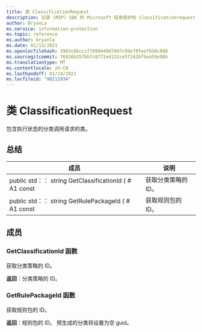```yaml
---
title: 类 ClassificationRequest
description: 记录 (MIP) SDK 的 Microsoft 信息保护的 classificationrequest：：未定义的类。
author: BryanLa
ms.service: information-protection
ms.topic: reference
ms.author: bryanla
ms.date: 01/13/2021
ms.openlocfilehash: 5903c0bcccf7899449d7097c99e79feef038c988
ms.sourcegitcommit: 76926b357bbfc8772ed132ce5f2426fbea59e98b
ms.translationtype: MT
ms.contentlocale: zh-CN
ms.lasthandoff: 01/14/2021
ms.locfileid: "98211934"
---
```

# <a name="class-classificationrequest"></a>类 ClassificationRequest 
包含执行状态的分类调用请求的类。
  
## <a name="summary"></a>总结
 成员                        | 说明                                
--------------------------------|---------------------------------------------
public std：： string GetClassificationId ( # A1 const  |  获取分类策略的 ID。
public std：： string GetRulePackageId ( # A1 const  |  获取规则包的 ID。
  
## <a name="members"></a>成员
  
### <a name="getclassificationid-function"></a>GetClassificationId 函数
获取分类策略的 ID。

  
**返回**：分类策略的 ID。
  
### <a name="getrulepackageid-function"></a>GetRulePackageId 函数
获取规则包的 ID。

  
**返回**：规则包的 ID。 预生成的分类将设置为空 guid。
